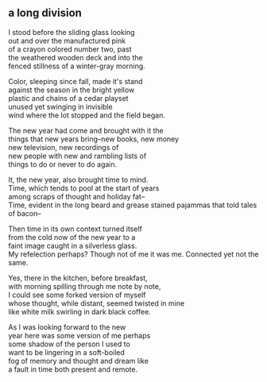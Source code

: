 ## a long division

I stood before the sliding glass looking   
out and over the manufactured pink  
of a crayon colored number two, past  
the weathered wooden deck and into the   
fenced stillness of a winter-gray morning.  

Color, sleeping since fall, made it's stand    
against the season in the bright yellow     
plastic and chains of a cedar playset      
unused yet swinging in invisible   
wind where the lot stopped and the field began.  

The new year had come and brought with it the    
things that new years bring–new books, new money  
new television, new recordings of   
new people with new and rambling lists of   
things to do or never to do again.

It, the new year, also brought time to mind.    
Time, which tends to pool at the start of years      
among scraps of thought and holiday fat–    
Time, evident in the long beard and grease 
stained pajammas that told tales of bacon–  

Then time in its own context turned itself  
from the cold now of the new year to a      
faint image caught in a silverless glass.  
My refelection perhaps? Though not of me
it was me. Connected yet not the same.   

Yes, there in the kitchen, before breakfast,    
with morning spilling through me note by note,  
I could see some forked version of myself  
whose thought, while distant, seemed twisted in mine  
like white milk swirling in dark black coffee.   
        
As I was looking forward to the new    
year here was some version of me perhaps    
some shadow of the person I used to  
want to be lingering in a soft-boiled  
fog of memory and thought and dream like    
a fault in time both present and remote.  


